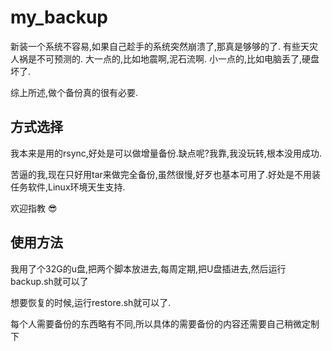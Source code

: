 # my_backup
新装一个系统不容易,如果自己趁手的系统突然崩溃了,那真是够够的了.
有些天灾人祸是不可预测的.
大一点的,比如地震啊,泥石流啊.
小一点的,比如电脑丢了,硬盘坏了.

综上所述,做个备份真的很有必要.

## 方式选择
我本来是用的rsync,好处是可以做增量备份.缺点呢?我靠,我没玩转,根本没用成功.

苦逼的我,现在只好用tar来做完全备份,虽然很慢,好歹也基本可用了.好处是不用装任务软件,Linux环境天生支持.

欢迎指教 :sunglasses:

## 使用方法
我用了个32G的u盘,把两个脚本放进去,每周定期,把U盘插进去,然后运行backup.sh就可以了

想要恢复的时候,运行restore.sh就可以了.

每个人需要备份的东西略有不同,所以具体的需要备份的内容还需要自己稍微定制下


